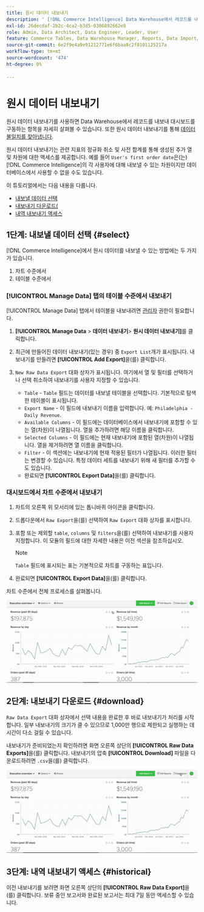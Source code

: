 ```yaml
---
title: 원시 데이터 내보내기
description: ' [!DNL Commerce Intelligence] Data Warehouse에서 레코드를 내보내 대시보드를 구동하는 항목을 자세히 살펴보는 방법에 대해 알아봅니다.'
exl-id: 26decdaf-2b2c-4ca2-b3d5-0386892662e8
role: Admin, Data Architect, Data Engineer, Leader, User
feature: Commerce Tables, Data Warehouse Manager, Reports, Data Import/Export
source-git-commit: 6e2f9e4a9e91212771e6f6baa8c2f8101125217a
workflow-type: tm+mt
source-wordcount: '474'
ht-degree: 0%

---
```


# 원시 데이터 내보내기

원시 데이터 내보내기를 사용하면 Data Warehouse에서 레코드를 내보내 대시보드를 구동하는 항목을 자세히 살펴볼 수 있습니다. 또한 원시 데이터 내보내기를 통해 [데이터 불일치를 찾아냅니다](https://experienceleague.adobe.com/docs/commerce-knowledge-base/kb/troubleshooting/miscellaneous/using-data-exports-to-pinpoint-discrepancies.html?lang=ko).

원시 데이터 내보내기는 관련 지표의 정규화 취소 및 사전 합계를 통해 생성된 추가 열 및 차원에 대한 액세스를 제공합니다. 예를 들어 `User's first order date`은(는) [!DNL Commerce Intelligence]의 각 사용자에 대해 내보낼 수 있는 차원이지만 데이터베이스에서 사용할 수 없을 수도 있습니다.

이 튜토리얼에서는 다음 내용을 다룹니다.

* [내보낼 데이터 선택](#select)
* [내보내기 다운로드(](#download)
* [내역 내보내기 액세스](#historical)

## 1단계: 내보낼 데이터 선택 {#select}

[!DNL Commerce Intelligence]에서 원시 데이터를 내보낼 수 있는 방법에는 두 가지가 있습니다.

1. 차트 수준에서
1. 테이블 수준에서

### [!UICONTROL Manage Data] 탭의 테이블 수준에서 내보내기

[!UICONTROL Manage Data] 탭에서 테이블을 내보내려면 [관리자](../administrator/user-management/user-management.md) 권한이 필요합니다.

1. **[!UICONTROL Manage Data** > **&#x200B;데이터 내보내기&#x200B;**> **원시 데이터 내보내기]**&#x200B;를 클릭합니다.
1. 최근에 만들어진 데이터 내보내기(있는 경우) 중 `Export List`개가 표시됩니다. 내보내기를 만들려면 **[!UICONTROL Add Export]**&#x200B;을(를) 클릭합니다.
1. `New Raw Data Export` 대화 상자가 표시됩니다. 여기에서 열 및 필터를 선택하거나 선택 취소하여 내보내기를 사용자 지정할 수 있습니다.

   * `Table` - `Table` 필드는 데이터를 내보낼 테이블을 선택합니다. 기본적으로 탐색한 테이블이 표시됩니다.
   * `Export Name` - 이 필드에 내보내기 이름을 입력합니다. 예: `Philadelphia - Daily Revenue`.
   * `Available Columns` - 이 필드에는 데이터베이스에서 내보내기에 포함할 수 있는 열(차원)이 나열됩니다. 열을 추가하려면 해당 이름을 클릭합니다.
   * `Selected Columns` - 이 필드에는 현재 내보내기에 포함된 열(차원)이 나열됩니다. 열을 제거하려면 열 이름을 클릭합니다.
   * `Filter` - 이 섹션에는 내보내기에 현재 적용된 필터가 나열됩니다. 이러한 필터는 변경할 수 있습니다. 특정 데이터 세트를 내보내기 위해 새 필터를 추가할 수도 있습니다.
   * 완료되면 **[!UICONTROL Export Data]**&#x200B;을(를) 클릭합니다.

### 대시보드에서 차트 수준에서 내보내기

1. 차트의 오른쪽 위 모서리에 있는 톱니바퀴 아이콘을 클릭합니다.

1. 드롭다운에서 `Raw Export`을(를) 선택하여 `Raw Export` 대화 상자를 표시합니다.

1. 포함 또는 제외할 `table`, `columns` 및 `filters`을(를) 선택하여 내보내기를 사용자 지정합니다. 이 모듈의 필드에 대한 자세한 내용은 이전 섹션을 참조하십시오.

   >[!NOTE]
   >
   >`Table` 필드에 표시되는 표는 기본적으로 차트를 구동하는 표입니다.

1. 완료되면 **[!UICONTROL Export Data]**&#x200B;을(를) 클릭합니다.

차트 수준에서 전체 프로세스를 살펴봅니다.

![](../assets/Chart-level_export.gif)

## 2단계: 내보내기 다운로드 {#download}

`Raw Data Export` 대화 상자에서 선택 내용을 완료한 후 바로 내보내기가 처리를 시작합니다. 일부 내보내기의 크기가 클 수 있으므로 1,000만 행으로 제한되고 실행하는 데 시간이 다소 걸릴 수 있습니다.

내보내기가 준비되었는지 확인하려면 화면 오른쪽 상단의 **[!UICONTROL Raw Data Exports]**&#x200B;을(를) 클릭합니다. 내보내기의 압축 **[!UICONTROL Download]** 파일을 다운로드하려면 `.csv`을(를) 클릭합니다.

![](../assets/Downloading_export.gif)

## 3단계: 내역 내보내기 액세스 {#historical}

이전 내보내기를 보려면 화면 오른쪽 상단의 **[!UICONTROL Raw Data Export]**&#x200B;을(를) 클릭합니다. 보류 중인 보고서와 완료된 보고서는 최대 7일 동안 액세스할 수 있습니다.
